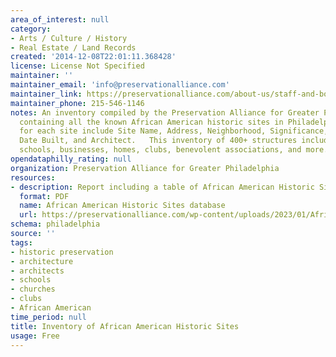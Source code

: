 ```yaml
---
area_of_interest: null
category:
- Arts / Culture / History
- Real Estate / Land Records
created: '2014-12-08T22:01:11.368428'
license: License Not Specified
maintainer: ''
maintainer_email: 'info@preservationalliance.com'
maintainer_link: https://preservationalliance.com/about-us/staff-and-board/
maintainer_phone: 215-546-1146
notes: An inventory compiled by the Preservation Alliance for Greater Philadelphia
  containing all the known African American historic sites in Philadelphia. Data fields
  for each site include Site Name, Address, Neighborhood, Significance, Site Type,
  Date Built, and Architect.   This inventory of 400+ structures includes churches,
  schools, businesses, homes, clubs, benevolent associations, and more.
opendataphilly_rating: null
organization: Preservation Alliance for Greater Philadelphia
resources:
- description: Report including a table of African American Historic Sites
  format: PDF
  name: African American Historic Sites database
  url: https://preservationalliance.com/wp-content/uploads/2023/01/African-American-Historic-Sites.pdf
schema: philadelphia
source: ''
tags: 
- historic preservation
- architecture
- architects
- schools
- churches
- clubs
- African American
time_period: null
title: Inventory of African American Historic Sites
usage: Free
---
```

